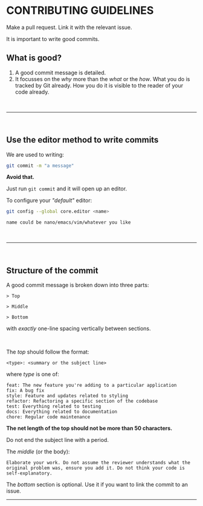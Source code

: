 # CONTRIBUTING GUIDELINES 

Make a pull request. Link it with the relevant issue. 

It is important to write good commits. 

## What is good?

1. A good commit message is detailed.
2. It focusses on the *why* more than the *what* or the *how*. What you do is tracked by Git already. How you do it is visible to the reader of your code already. 
<br>
<hr>
<br>

## Use the editor method to write commits

We are used to writing: 
```bash 
git commit -m "a message"
```
**Avoid that.**

Just run `git commit` and it will open up an editor.
 
To configure your *"default"* editor:
```bash
git config --global core.editor <name>

name could be nano/emacs/vim/whatever you like
```
<br>
<hr>
<br>

## Structure of the commit

A good commit message is broken down into three parts:

```
> Top

> Middle

> Bottom
```
with *exactly* one-line spacing vertically between sections.

<br>
 
The *top* should follow the format:
```
<type>: <summary or the subject line> 
```

where *type* is one of:

    feat: The new feature you're adding to a particular application
    fix: A bug fix
    style: Feature and updates related to styling
    refactor: Refactoring a specific section of the codebase
    test: Everything related to testing
    docs: Everything related to documentation
    chore: Regular code maintenance

**The net length of the top should not be more than 50 characters.**

Do not end the subject line with a period.
<br>

The *middle* (or the body):
```
Elaborate your work. Do not assume the reviewer understands what the original problem was, ensure you add it. Do not think your code is self-explanatory.
```

The *bottom* section is optional. Use it if you want to link the commit to an issue.
<br>
<hr> 


